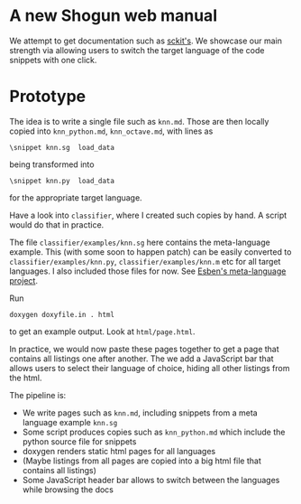 # A new Shogun web manual

We attempt to get documentation such as [sckit's](http://scikit-learn.org/stable/user_guide.html).
We showcase our main strength via allowing users to switch the target language of the code snippets with one click.


# Prototype

The idea is to write a single file such as ```knn.md```.
Those are then locally copied into ```knn_python.md```, ```knn_octave.md```, with lines as

```
\snippet knn.sg	 load_data
```

being transformed into

```
\snippet knn.py	 load_data
```

for the appropriate target language.

Have a look into ```classifier```, where I created such copies by hand. A script would do that in practice.


The file ```classifier/examples/knn.sg``` here contains the meta-language example.
This (with some soon to happen patch) can be easily converted to ```classifier/examples/knn.py```, ```classifier/examples/knn.m``` etc for all target languages. I also included those files for now. See [Esben's meta-language project](https://github.com/sorig/shogun/tree/develop/examples/example-generation).

Run

```
doxygen doxyfile.in . html
```

to get an example output. Look at ```html/page.html```.

In practice, we would now paste these pages together to get a page that contains all listings one after another.
The we add a JavaScript bar that allows users to select their language of choice, hiding all other listings from the html.

The pipeline is:
 * We write pages such as ```knn.md```, including snippets from a meta language example ```knn.sg```
 * Some script produces copies such as ```knn_python.md``` which include the python source file for snippets
 * doxygen renders static html pages for all languages
 * (Maybe listings from all pages are copied into a big html file that contains all listings)
 * Some JavaScript header bar allows to switch between the languages while browsing the docs
